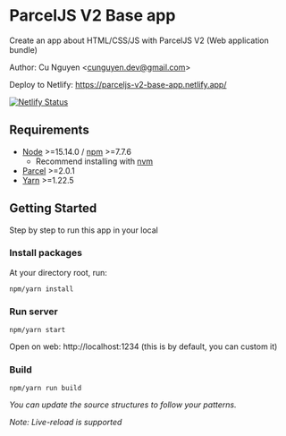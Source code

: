 # ParcelJS V2 Base app

Create an app about HTML/CSS/JS with ParcelJS V2 (Web application bundle)

Author: Cu Nguyen &lt;[cunguyen.dev@gmail.com](cunguyen.dev@gmail.com)&gt;

Deploy to Netlify: https://parceljs-v2-base-app.netlify.app/

[![Netlify Status](https://api.netlify.com/api/v1/badges/cf575e0e-1b69-4a9d-b0b7-514c1b4b9ebe/deploy-status)](https://app.netlify.com/sites/parceljs-v2-base-app/deploys)

## Requirements

- [Node](https://nodejs.org/en/) &gt;=15.14.0 / [npm](https://www.npmjs.com/) &gt;=7.7.6
  - Recommend installing with [nvm](https://github.com/creationix/nvm)
- [Parcel](https://parceljs.org/) &gt;=2.0.1
- [Yarn](https://classic.yarnpkg.com) &gt;=1.22.5

## Getting Started

Step by step to run this app in your local

### Install packages

At your directory root, run:

```
npm/yarn install
```

### Run server

```
npm/yarn start
```

Open on web: http://localhost:1234 (this is by default, you can custom it)

### Build

```
npm/yarn run build
```

_You can update the source structures to follow your patterns._

_Note: Live-reload is supported_
